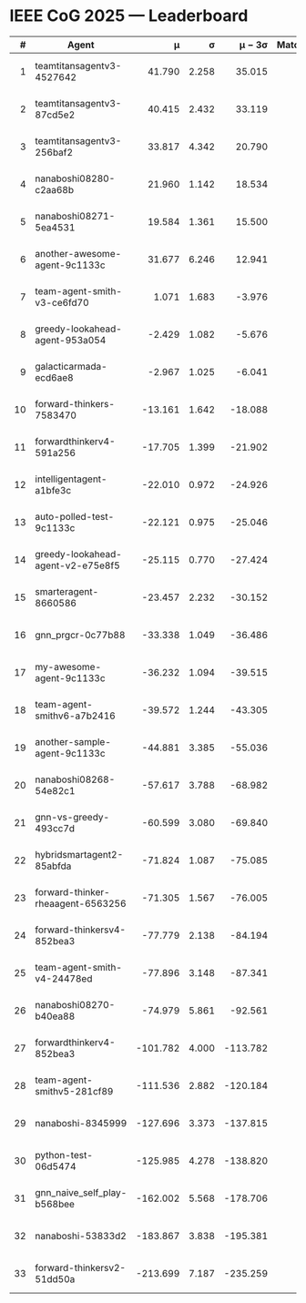 # IEEE CoG 2025 — Leaderboard

| # | Agent | μ | σ | μ − 3σ | Matches | Updated |
|---:|---|---:|---:|---:|---:|---|
| 1 | teamtitansagentv3-4527642 | 41.790 | 2.258 | 35.015 | 260 | 2025-08-28 14:09 |
| 2 | teamtitansagentv3-87cd5e2 | 40.415 | 2.432 | 33.119 | 300 | 2025-08-28 14:09 |
| 3 | teamtitansagentv3-256baf2 | 33.817 | 4.342 | 20.790 | 120 | 2025-08-28 14:09 |
| 4 | nanaboshi08280-c2aa68b | 21.960 | 1.142 | 18.534 | 340 | 2025-08-28 14:09 |
| 5 | nanaboshi08271-5ea4531 | 19.584 | 1.361 | 15.500 | 340 | 2025-08-28 14:09 |
| 6 | another-awesome-agent-9c1133c | 31.677 | 6.246 | 12.941 | 140 | 2025-08-28 14:09 |
| 7 | team-agent-smith-v3-ce6fd70 | 1.071 | 1.683 | -3.976 | 220 | 2025-08-28 14:09 |
| 8 | greedy-lookahead-agent-953a054 | -2.429 | 1.082 | -5.676 | 200 | 2025-08-28 14:09 |
| 9 | galacticarmada-ecd6ae8 | -2.967 | 1.025 | -6.041 | 260 | 2025-08-28 14:09 |
| 10 | forward-thinkers-7583470 | -13.161 | 1.642 | -18.088 | 220 | 2025-08-28 14:09 |
| 11 | forwardthinkerv4-591a256 | -17.705 | 1.399 | -21.902 | 166 | 2025-08-28 14:09 |
| 12 | intelligentagent-a1bfe3c | -22.010 | 0.972 | -24.926 | 145 | 2025-08-28 14:09 |
| 13 | auto-polled-test-9c1133c | -22.121 | 0.975 | -25.046 | 280 | 2025-08-28 14:09 |
| 14 | greedy-lookahead-agent-v2-e75e8f5 | -25.115 | 0.770 | -27.424 | 240 | 2025-08-28 14:09 |
| 15 | smarteragent-8660586 | -23.457 | 2.232 | -30.152 | 251 | 2025-08-28 14:09 |
| 16 | gnn_prgcr-0c77b88 | -33.338 | 1.049 | -36.486 | 160 | 2025-08-28 14:09 |
| 17 | my-awesome-agent-9c1133c | -36.232 | 1.094 | -39.515 | 180 | 2025-08-28 14:09 |
| 18 | team-agent-smithv6-a7b2416 | -39.572 | 1.244 | -43.305 | 260 | 2025-08-28 14:09 |
| 19 | another-sample-agent-9c1133c | -44.881 | 3.385 | -55.036 | 180 | 2025-08-28 14:09 |
| 20 | nanaboshi08268-54e82c1 | -57.617 | 3.788 | -68.982 | 240 | 2025-08-28 14:09 |
| 21 | gnn-vs-greedy-493cc7d | -60.599 | 3.080 | -69.840 | 100 | 2025-08-28 14:09 |
| 22 | hybridsmartagent2-85abfda | -71.824 | 1.087 | -75.085 | 240 | 2025-08-28 14:09 |
| 23 | forward-thinker-rheaagent-6563256 | -71.305 | 1.567 | -76.005 | 244 | 2025-08-28 14:09 |
| 24 | forward-thinkersv4-852bea3 | -77.779 | 2.138 | -84.194 | 145 | 2025-08-28 14:09 |
| 25 | team-agent-smith-v4-24478ed | -77.896 | 3.148 | -87.341 | 220 | 2025-08-28 14:09 |
| 26 | nanaboshi08270-b40ea88 | -74.979 | 5.861 | -92.561 | 240 | 2025-08-28 14:09 |
| 27 | forwardthinkerv4-852bea3 | -101.782 | 4.000 | -113.782 | 165 | 2025-08-28 14:09 |
| 28 | team-agent-smithv5-281cf89 | -111.536 | 2.882 | -120.184 | 140 | 2025-08-28 14:09 |
| 29 | nanaboshi-8345999 | -127.696 | 3.373 | -137.815 | 180 | 2025-08-28 14:09 |
| 30 | python-test-06d5474 | -125.985 | 4.278 | -138.820 | 280 | 2025-08-28 14:09 |
| 31 | gnn_naive_self_play-b568bee | -162.002 | 5.568 | -178.706 | 180 | 2025-08-28 14:09 |
| 32 | nanaboshi-53833d2 | -183.867 | 3.838 | -195.381 | 260 | 2025-08-28 14:09 |
| 33 | forward-thinkersv2-51dd50a | -213.699 | 7.187 | -235.259 | 224 | 2025-08-28 14:09 |
